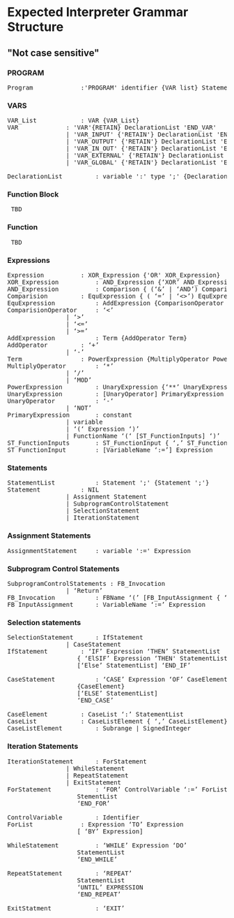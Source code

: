 #  Expected Interpreter Grammar Structure
## "Not case sensitive"


### PROGRAM 
<pre>
Program				:'PROGRAM' identifier {VAR_list} StatementList 'END_PROGRAM'
</pre>


### VARS
<pre>
VAR_List			: VAR {VAR_List} 
VAR				: 'VAR'{RETAIN} DeclarationList 'END_VAR'
				| 'VAR_INPUT' {'RETAIN'} DeclarationList 'END_VAR'
				| 'VAR_OUTPUT' {'RETAIN'} DeclarationList 'END_VAR'
				| 'VAR_IN_OUT' {'RETAIN'} DeclarationList 'END_VAR'
				| 'VAR_EXTERNAL' {'RETAIN'} DeclarationList 'END_VAR'
				| 'VAR_GLOBAL' {'RETAIN'} DeclarationList 'END_VAR'
				
DeclarationList			: variable ':' type ';' {DeclarationList}
</pre>	


### Function Block
<pre> TBD
</pre>

### Function
<pre> TBD
</pre>



### Expressions
<pre>
Expression			: XOR_Expression {'OR' XOR_Expression}
XOR_Expression			: AND_Expression {‘XOR’ AND_Expression}
AND_Expression			: Comparison { (‘&’ | ‘AND’) Comparison}
Comparision			: EquExpression { ( ‘=’ | ‘<>’) EquExpression}
EquExpression			: AddExpression {ComparisonOperator AddExpression}
ComparisionOperator		: ‘<’
				| ‘>’
				| ‘<=’
				| ‘>=’
AddExpression			: Term {AddOperator Term}
AddOperator			: ‘+’
				| ‘-’
Term				: PowerExpression {MultiplyOperator PowerExpresion}
MultiplyOperator		: ‘*’
				| ’/’
				| ‘MOD’
PowerExpression			: UnaryExpression {‘**’ UnaryExpression}
UnaryExpression			: [UnaryOperator] PrimaryExpression
UnaryOperator			: ‘-‘
				| ‘NOT’
PrimaryExpression		: constant
				| variable
				| ‘(‘ Expression ‘)’
				| FunctionName ‘(‘ [ST_FunctionInputs] ‘)’
ST_FunctionInputs		: ST_FunctionInput { ‘,’ ST_FunctionInput}
ST_FunctionInput		: [VariableName ‘:=’] Expression
</pre>

### Statements
<pre>
StatementList			: Statement ';' {Statement ';'}
Statement			: NIL
				| Assignment Statement
				| SubprogramControlStatement
				| SelectionStatement
				| IterationStatement
</pre>


### Assignment Statements
<pre>
AssignmentStatement		: variable ':=' Expression
</pre>


### Subprogram Control Statements
<pre>
SubprogramControlStatements	: FB_Invocation
				| ‘Return’
FB_Invocation			: FBName ‘(’ [FB_InputAssignment { ‘,’ FB_InputAssignent}] ‘)’
FB_InputAssignment		: VariableName ‘:=’ Expression
</pre>


### Selection statements
<pre>
SelectionStatement		: IfStatement
				| CaseStatement
IfStatement			: ‘IF’ Expression ‘THEN’ StatementList 
				   { ‘ElSIF’ Expression ‘THEN' StatementList } 
				   [‘Else’ StatementList] ‘END_IF’

CaseStatement			: ‘CASE’ Expression ‘OF’ CaseElement
				   {CaseElement}
				   [‘ELSE’ StatementList]
				   ‘END_CASE’

CaseElement			: CaseList ‘:’ StatementList
CaseList			: CaseListElement { ‘,’ CaseListElement}
CaseListElement			: Subrange | SignedInteger
</pre>


### Iteration Statements
<pre>
IterationStatement		: ForStatement
				| WhileStatement
				| RepeatStatement
				| ExitStatement
ForStatement			: ‘FOR’ ControlVariable ‘:=’ ForList ‘DO’
				   StementList
				   ‘END_FOR’

ControlVariable			: Identifier
ForList				: Expression ‘TO’ Expression
				   [ ‘BY’ Expression]

WhileStatement			: ‘WHILE’ Expression ‘DO’
				   StatementList
				   ‘END_WHILE’

RepeatStatement			: ‘REPEAT’
				   StatementList
				   ‘UNTIL’ EXPRESSION
				   ‘END_REPEAT’

ExitStatment			: ‘EXIT’
</pre>
